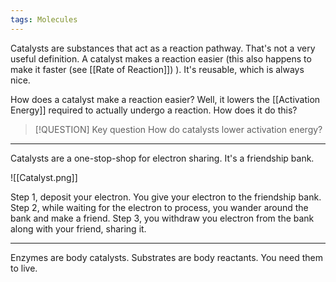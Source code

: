 ```yaml
---
tags: Molecules 
---
```

Catalysts are substances that act as a reaction pathway. That's not a very useful definition. A catalyst makes a reaction easier (this also happens to make it faster (see [[Rate of Reaction]]) ). It's reusable, which is always nice.

How does a catalyst make a reaction easier? Well, it lowers the [[Activation Energy]] required to actually undergo a reaction. How does it do this?

> [!QUESTION] Key question
> How do catalysts lower activation energy?

---

Catalysts are a one-stop-shop for electron sharing. It's a friendship bank.

![[Catalyst.png]]

Step 1, deposit your electron. You give your electron to the friendship bank. Step 2, while waiting for the electron to process, you wander around the bank and make a friend. Step 3, you withdraw you electron from the bank along with your friend, sharing it.

---

Enzymes are body catalysts. Substrates are body reactants. You need them to live.